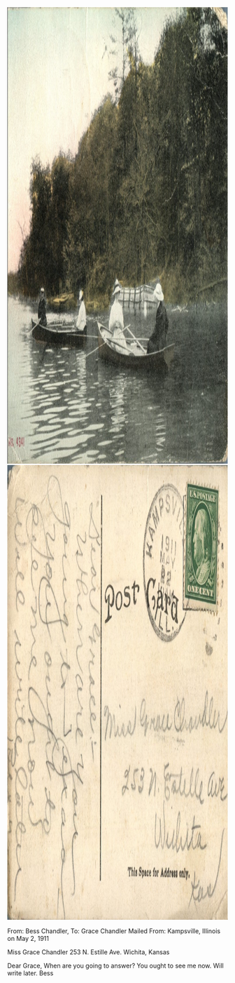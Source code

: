 <html><body><a href="/wp-content/uploads/2014/05/postcard-2014-20140430_18313045_0154.jpg"><img class="alignnone size-full wp-image-492" src="/wp-content/uploads/2014/05/postcard-2014-20140430_18313045_0154.jpg" alt="postcard-2014-20140430_18313045_0154" width="1518" height="1041"></a><a href="/wp-content/uploads/2014/05/postcard-2014-20140430_18313866_0155.jpg"><img class="alignnone size-full wp-image-491" src="/wp-content/uploads/2014/05/postcard-2014-20140430_18313866_0155.jpg" alt="postcard-2014-20140430_18313866_0155" width="1541" height="1037"></a>

From: Bess Chandler, To: Grace Chandler
Mailed From: Kampsville, Illinois on May 2, 1911

Miss Grace Chandler
253 N. Estille Ave.
Wichita, Kansas

Dear Grace,
When are you going to answer? You ought to see me now. Will write later.
Bess</body></html>